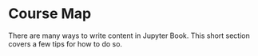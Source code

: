 Course Map
=======================

There are many ways to write content in Jupyter Book. This short section
covers a few tips for how to do so.
